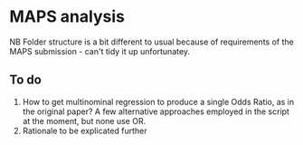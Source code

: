 # MAPS analysis

NB Folder structure is a bit different to usual because of requirements of the MAPS submission - can't tidy it up unfortunatey. 

## To do

1. How to get multinominal regression to produce a single Odds Ratio, as in the original paper? A few alternative approaches employed in the script at the moment, but none use OR.
2. Rationale to be explicated further

